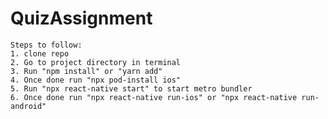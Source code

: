 # QuizAssignment

    Steps to follow:
    1. clone repo
    2. Go to project directory in terminal
    3. Run "npm install" or "yarn add"
    4. Once done run "npx pod-install ios"
    5. Run "npx react-native start" to start metro bundler
    6. Once done run "npx react-native run-ios" or "npx react-native run-android"
